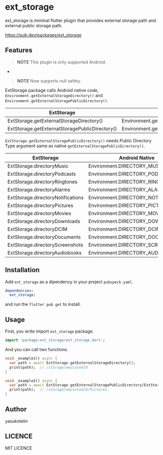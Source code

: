 # ext_storage

ext_storage is minimal flutter plugin that provides external storage path and external public storage path.

https://pub.dev/packages/ext_storage

## Features

> **NOTE** This plugin is only supported Android.
-
> **NOTE** Now supports null safety.

ExtStorage package calls Android native code, `Environment.getExternalStorageDirectory()` and `Environment.getExternalStoragePublicDirectory()`.

| ExtStorage                                     | Andorid Native                                  |
|------------------------------------------------|-------------------------------------------------|
| ExtStorage.getExternalStorageDirectory()       | Environment.getExternalStorageDirectory()       |
| ExtStorage.getExternalStoragePublicDirectory() | Environment.getExternalStoragePublicDirectory() |

`ExtStorage.getExternalStoragePublicDirectory()` needs Public Directory Type argument same as native `getExternalStoragePublicDirectory()`.

| ExtStorage                         | Android Native                      |
|------------------------------------|-------------------------------------|
| ExtStorage.directoryMusic          | Environment.DIRECTORY_MUSIC         |
| ExtStorage.directoryPodcasts       | Environment.DIRECTORY_PODCASTS      |
| ExtStorage.directoryRingtones      | Environment.DIRECTORY_RINGTONES     |
| ExtStorage.directoryAlarms         | Environment.DIRECTORY_ALARMS        |
| ExtStorage.directoryNotifications  | Environment.DIRECTORY_NOTIFICATIONS |
| ExtStorage.directoryPictures       | Environment.DIRECTORY_PICTURES      |
| ExtStorage.directoryMovies         | Environment.DIRECTORY_MOVIES        |
| ExtStorage.directoryDownloads      | Environment.DIRECTORY_DOWNLOADS     |
| ExtStorage.directoryDCIM           | Environment.DIRECTORY_DCIM          |
| ExtStorage.directoryDocuments      | Environment.DIRECTORY_DOCUMENTS     |
| ExtStorage.directoryScreenshots    | Environment.DIRECTORY_SCREENSHOTS   |
| ExtStorage.directoryAudiobooks     | Environment.DIRECTORY_AUDIOBOOKS    |

## Installation

Add `ext_storage` as a dipendency in your project `pubspeck.yaml`.

```yaml
dependencies:
  ext_storage:
```

and run the `flutter pub get` to install.

## Usage

First, you write import `ext_storage` package.

```dart
import 'package:ext_storage/ext_storage.dart';
```

And you can call two functions.

```dart
void _example1() async {
  var path = await ExtStorage.getExternalStorageDirectory();
  print(path);  // /storage/emulated/0
}

void _example2() async {
  var path = await ExtStorage.getExternalStoragePublicDirectory(ExtStorage.DIRECTORY_PICTURES);
  print(path);  // /storage/emulated/0/Pictures
}
```

## Author

yasukotelin

## LICENCE

MIT LICENCE
